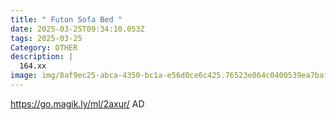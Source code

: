 ```yaml
---
title: " Futon Sofa Bed "
date: 2025-03-25T09:34:10.053Z
tags: 2025-03-25
Category: OTHER
description: |
  164.xx
image: img/8af9ec25-abca-4350-bc1a-e56d0ce6c425.76523e064c0400539ea7baf2625c1070.webp
---
```

https://go.magik.ly/ml/2axur/
AD